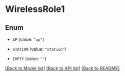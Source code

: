 # WirelessRole1

## Enum


* `AP` (value: `"ap"`)

* `STATION` (value: `"station"`)

* `EMPTY` (value: `""`)


[[Back to Model list]](../README.md#documentation-for-models) [[Back to API list]](../README.md#documentation-for-api-endpoints) [[Back to README]](../README.md)


